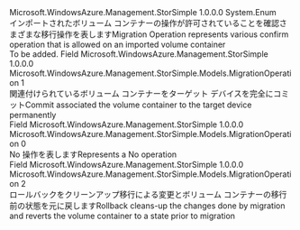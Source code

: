 <Type Name="MigrationOperation" FullName="Microsoft.WindowsAzure.Management.StorSimple.Models.MigrationOperation">
  <TypeSignature Language="C#" Value="public enum MigrationOperation" />
  <TypeSignature Language="ILAsm" Value=".class public auto ansi sealed MigrationOperation extends System.Enum" />
  <TypeSignature Language="DocId" Value="T:Microsoft.WindowsAzure.Management.StorSimple.Models.MigrationOperation" />
  <TypeSignature Language="VB.NET" Value="Public Enum MigrationOperation" />
  <TypeSignature Language="F#" Value="type MigrationOperation = " />
  <AssemblyInfo>
    <AssemblyName>Microsoft.WindowsAzure.Management.StorSimple</AssemblyName>
    <AssemblyVersion>1.0.0.0</AssemblyVersion>
  </AssemblyInfo>
  <Base>
    <BaseTypeName>System.Enum</BaseTypeName>
  </Base>
  <Docs>
    <summary>
            <span data-ttu-id="e68b6-101">インポートされたボリューム コンテナーの操作が許可されていることを確認さまざまな移行操作を表します</span><span class="sxs-lookup"><span data-stu-id="e68b6-101">Migration Operation represents various confirm operation that is allowed on an imported volume container</span></span>
            </summary>
    <remarks>To be added.</remarks>
  </Docs>
  <Members>
    <Member MemberName="Commit">
      <MemberSignature Language="C#" Value="Commit" />
      <MemberSignature Language="ILAsm" Value=".field public static literal valuetype Microsoft.WindowsAzure.Management.StorSimple.Models.MigrationOperation Commit = int32(1)" />
      <MemberSignature Language="DocId" Value="F:Microsoft.WindowsAzure.Management.StorSimple.Models.MigrationOperation.Commit" />
      <MemberSignature Language="VB.NET" Value="Commit" />
      <MemberSignature Language="F#" Value="Commit = 1" Usage="Microsoft.WindowsAzure.Management.StorSimple.Models.MigrationOperation.Commit" />
      <MemberType>Field</MemberType>
      <AssemblyInfo>
        <AssemblyName>Microsoft.WindowsAzure.Management.StorSimple</AssemblyName>
        <AssemblyVersion>1.0.0.0</AssemblyVersion>
      </AssemblyInfo>
      <ReturnValue>
        <ReturnType>Microsoft.WindowsAzure.Management.StorSimple.Models.MigrationOperation</ReturnType>
      </ReturnValue>
      <MemberValue>1</MemberValue>
      <Docs>
        <summary>
            <span data-ttu-id="e68b6-102">関連付けられているボリューム コンテナーをターゲット デバイスを完全にコミット</span><span class="sxs-lookup"><span data-stu-id="e68b6-102">Commit associated the volume container to the target device permanently</span></span>
            </summary>
      </Docs>
    </Member>
    <Member MemberName="Invalid">
      <MemberSignature Language="C#" Value="Invalid" />
      <MemberSignature Language="ILAsm" Value=".field public static literal valuetype Microsoft.WindowsAzure.Management.StorSimple.Models.MigrationOperation Invalid = int32(0)" />
      <MemberSignature Language="DocId" Value="F:Microsoft.WindowsAzure.Management.StorSimple.Models.MigrationOperation.Invalid" />
      <MemberSignature Language="VB.NET" Value="Invalid" />
      <MemberSignature Language="F#" Value="Invalid = 0" Usage="Microsoft.WindowsAzure.Management.StorSimple.Models.MigrationOperation.Invalid" />
      <MemberType>Field</MemberType>
      <AssemblyInfo>
        <AssemblyName>Microsoft.WindowsAzure.Management.StorSimple</AssemblyName>
        <AssemblyVersion>1.0.0.0</AssemblyVersion>
      </AssemblyInfo>
      <ReturnValue>
        <ReturnType>Microsoft.WindowsAzure.Management.StorSimple.Models.MigrationOperation</ReturnType>
      </ReturnValue>
      <MemberValue>0</MemberValue>
      <Docs>
        <summary>
            <span data-ttu-id="e68b6-103">No 操作を表します</span><span class="sxs-lookup"><span data-stu-id="e68b6-103">Represents a No operation</span></span>
            </summary>
      </Docs>
    </Member>
    <Member MemberName="Rollback">
      <MemberSignature Language="C#" Value="Rollback" />
      <MemberSignature Language="ILAsm" Value=".field public static literal valuetype Microsoft.WindowsAzure.Management.StorSimple.Models.MigrationOperation Rollback = int32(2)" />
      <MemberSignature Language="DocId" Value="F:Microsoft.WindowsAzure.Management.StorSimple.Models.MigrationOperation.Rollback" />
      <MemberSignature Language="VB.NET" Value="Rollback" />
      <MemberSignature Language="F#" Value="Rollback = 2" Usage="Microsoft.WindowsAzure.Management.StorSimple.Models.MigrationOperation.Rollback" />
      <MemberType>Field</MemberType>
      <AssemblyInfo>
        <AssemblyName>Microsoft.WindowsAzure.Management.StorSimple</AssemblyName>
        <AssemblyVersion>1.0.0.0</AssemblyVersion>
      </AssemblyInfo>
      <ReturnValue>
        <ReturnType>Microsoft.WindowsAzure.Management.StorSimple.Models.MigrationOperation</ReturnType>
      </ReturnValue>
      <MemberValue>2</MemberValue>
      <Docs>
        <summary>
            <span data-ttu-id="e68b6-104">ロールバックをクリーンアップ移行による変更とボリューム コンテナーの移行前の状態を元に戻します</span><span class="sxs-lookup"><span data-stu-id="e68b6-104">Rollback cleans-up the changes done by migration and reverts the volume container to a state prior to migration</span></span>
            </summary>
      </Docs>
    </Member>
  </Members>
</Type>